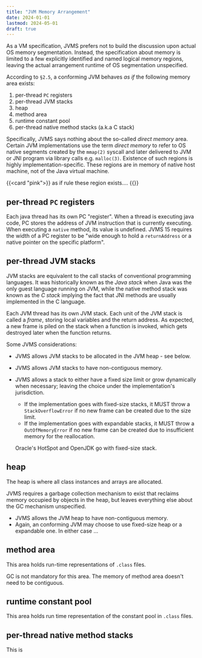 ```yaml
---
title: "JVM Memory Arrangement"
date: 2024-01-01
lastmod: 2024-05-01
draft: true
---
```


As a VM specification, JVMS prefers not to build the discussion upon actual OS memory segmentation.
Instead, the specification about memory is limited to 
a few explicitly identified and named logical memory regions, 
leaving the actual arrangement runtime of OS segmentation unspecified.

According to `§2.5`, a conforming JVM behaves *as if* the following memory area exists:
1. per-thread `PC` registers
2. per-thread JVM stacks
3. heap
4. method area
5. runtime constant pool
6. per-thread native method stacks (a.k.a C stack)

Specifically, JVMS says nothing about the so-called *direct memory* area.
Certain JVM implementations use the term *direct memory* to refer to OS native segments created by the `mmap(2)` syscall and later delivered
to JVM or JNI program via library calls e.g. `malloc(3)`.
Existence of such regions is highly implementation-specific.
These regions are in memory of native host machine, not of the Java virtual machine.

{{<card "pink">}}
as if rule these region exists....
{{</card>}}


<!-- TODO: https://docs.oracle.com/javase/8/docs/api/java/nio/ByteBuffer.html
java 4 nio -->

## per-thread `PC` registers

Each java thread has its own PC "register". When a thread is executing java code, PC stores the address of JVM instruction that is currently executing. When executing a `native` method, its value is undefined. JVMS 15 requires the width of a PC register to be "wide enough to hold a `returnAddress` or a native pointer on the specific platform".

## per-thread JVM stacks

JVM stacks are equivalent to the call stacks of conventional programming languages.
It was historically known as the *Java stack* when Java was the only guest language running on JVM,
while the native method stack was known as the *C stack* 
implying the fact that JNI methods are usually implemented in the C language.

Each JVM thread has its own JVM stack.
Each unit of the JVM stack is called a *frame*, storing local variables and the return address.
As expected, a new frame is piled on the stack when a function is invoked,
which gets destroyed later when the function returns.

Some JVMS considerations:
- JVMS allows JVM stacks to be allocated in the JVM heap - see below.
- JVMS allows JVM stacks to have non-contiguous memory.
- JVMS allows a stack to either have a fixed size limit or grow dynamically when necessary; leaving the choice under the implementation's jurisdiction.

    - If the implementation goes with fixed-size stacks, it MUST throw a `StackOverflowError` if no new frame can be created due to the size limit.
    - If the implementation goes with expandable stacks, it MUST throw a `OutOfMemoryError` if no new frame can be created due to insufficient memory for the reallocation.

    Oracle's HotSpot and OpenJDK go with fixed-size stack.

## heap

The heap is where all class instances and arrays are allocated.

JVMS requires a garbage collection mechanism to exist that reclaims memory occupied by objects in the heap, 
but leaves everything else about the GC mechanism unspecified.

- JVMS allows the JVM heap to have non-contiguous memory.
- Again, an conforming JVM may choose to use fixed-size heap or a expandable one. In either case ...

## method area

This area holds run-time representations of `.class` files.

GC is not mandatory for this area.
The memory of method area doesn't need to be contiguous.

## runtime constant pool

This area holds run time representation of the constant pool in `.class` files.

## per-thread native method stacks

This is 